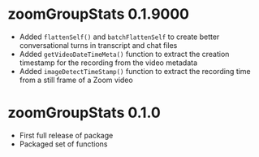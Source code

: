 # zoomGroupStats 0.1.9000
* Added `flattenSelf()` and `batchFlattenSelf` to create better conversational turns in transcript and chat files
* Added `getVideoDateTimeMeta()` function to extract the creation timestamp for the recording from the video metadata
* Added `imageDetectTimeStamp()` function to extract the recording time from a still frame of a Zoom video

# zoomGroupStats 0.1.0
* First full release of package
* Packaged set of functions
